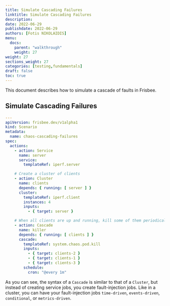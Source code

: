 ```yaml
---
title: Simulate Cascading Failures
linktitle: Simulate Cascading Failures
description: 
date: 2022-06-29
publishdate: 2022-06-29
authors: [Fotis NIKOLAIDIS]
menu:
  docs:
    parent: "walkthrough"
    weight: 27
weight: 27
sections_weight: 27
categories: [testing,fundamentals]
draft: false
toc: true
---
```




This document describes how to simulate a cascade of  faults in Frisbee.



## Simulate Cascading Failures



```yaml
---
apiVersion: frisbee.dev/v1alpha1
kind: Scenario
metadata:
  name: chaos-cascading-failures
spec:
  actions:
    - action: Service
      name: server
      service:
        templateRef: iperf.server

    # Create a cluster of clients
    - action: Cluster
      name: clients
      depends: { running: [ server ] }
      cluster:
        templateRef: iperf.client
        instances: 4
        inputs:
          - { target: server }

    # When all clients are up and running, kill some of them periodically
    - action: Cascade
      name: killer
      depends: { running: [ clients ] }
      cascade:
        templateRef: system.chaos.pod.kill
        inputs:
          - { target: clients-2 }
          - { target: clients-1 }
          - { target: clients-3 }
        schedule:
          cron: "@every 1m"
```



As you can see, the syntax of a  `Cascade` is similar to that of a `Cluster`, but instead of creating service jobs, you create fault-injection jobs. Like in a cluster, you can have your fault-injection jobs `time-driven`, `events-driven`, `conditional`, or `metrics-driven`.
